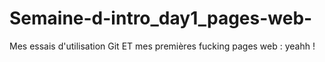 # Semaine-d-intro_day1_pages-web-
Mes essais d'utilisation Git ET mes premières fucking pages web : yeahh !
